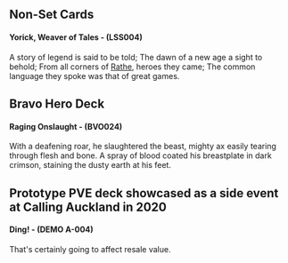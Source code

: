 ## Non-Set Cards

#### Yorick, Weaver of Tales - (LSS004)

A story of legend is said to be told; The dawn of a new age a sight to behold; From all corners of [Rathe](../regions/rathe/rathe.md), heroes they came; The common language they spoke was that of great games.

## Bravo Hero Deck

#### Raging Onslaught - (BVO024)

With a deafening roar, he slaughtered the beast, mighty ax easily tearing through flesh and bone. A spray of blood coated his breastplate in dark crimson, staining the dusty earth at his feet.

## Prototype PVE deck showcased as a side event at Calling Auckland in 2020

#### Ding! - (DEMO A-004)

That's certainly going to affect resale value.
